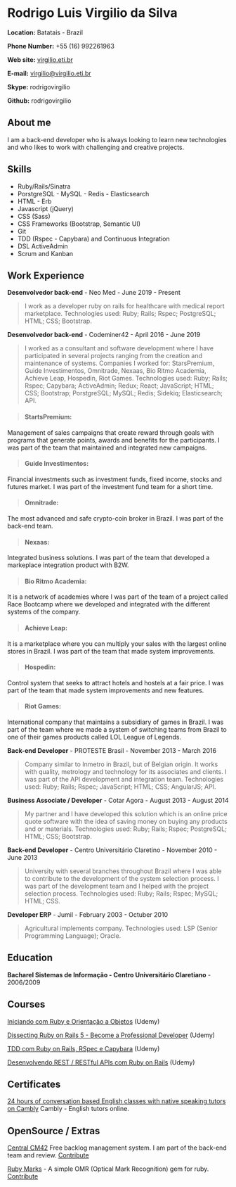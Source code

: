 # Rodrigo Luis Virgilio da Silva

**Location:** Batatais - Brazil

**Phone Number:** +55 (16) 992261963

**Web site:** [virgilio.eti.br](http://virgilio.eti.br)

**E-mail:** virgilio@virgilio.eti.br

**Skype:** rodrigovirgilio

**Github:** rodrigovirgilio

## About me
I am a back-end developer who is always looking to learn new technologies and who likes to work with challenging and creative projects.

## Skills

* Ruby/Rails/Sinatra
* PorstgreSQL - MySQL - Redis - Elasticsearch
* HTML - Erb
* Javascript (jQuery)
* CSS (Sass)
* CSS Frameworks (Bootstrap, Semantic UI)
* Git
* TDD (Rspec - Capybara) and Continuous Integration
* DSL ActiveAdmin
* Scrum and Kanban




## Work Experience

**Desenvolvedor back-end** - Neo Med - June 2019 - Present

> I work as a developer ruby on rails for healthcare with medical report marketplace. Technologies used: Ruby; Rails; Rspec; PostgreSQL; HTML; CSS; Bootstrap.


**Desenvolvedor back-end** - Codeminer42 - April 2016 - June 2019


> I worked as a consultant and software development where I have participated in several projects ranging from the creation and maintenance of systems.
Companies I worked for: StarsPremium, Guide Investimentos, Omnitrade, Nexaas, Bio Ritmo Academia, Achieve Leap, Hospedin, Riot Games.
Technologies used: Ruby; Rails; Rspec; Capybara; ActiveAdmin; Redux; React; JavaScript; HTML; CSS; Bootstrap; PorstgreSQL; MySQL; Redis; Sidekiq; Elasticsearch; API.

> #### StartsPremium: 
Management of sales campaigns that create reward through goals with programs that generate points, awards and benefits for the participants. I was part of the team that maintained and integrated new campaigns.

> #### Guide Investimentos: 
Financial investments such as investment funds, fixed income, stocks and futures market. I was part of the investment fund team for a short time.

> #### Omnitrade:
The most advanced and safe crypto-coin broker in Brazil. I was part of the back-end team.

> #### Nexaas: 
Integrated business solutions. I was part of the team that developed a markeplace integration product with B2W.

> #### Bio Ritmo Academia:
It is a network of academies where I was part of the team of a project called Race Bootcamp where we developed and integrated with the different systems of the company.

> #### Achieve Leap:
It is a marketplace where you can multiply your sales with the largest online stores in Brazil. I was part of the team that made system improvements.

> #### Hospedin:
Control system that seeks to attract hotels and hostels at a fair price. I was part of the team that made system improvements and new features.

> #### Riot Games:
International company that maintains a subsidiary of games in Brazil. I was part of the team where we made a system of switching teams from Brazil to one of their games products called LOL League of Legends.

**Back-end Developer** - PROTESTE Brasil - November 2013 - March 2016

> Company similar to Inmetro in Brazil, but of Belgian origin. It works with quality, metrology and technology for its associates and clients. I was part of the API development and integration team. Technologies used: Ruby; Rails; Rspec; JavaScript; HTML; CSS; AngularJS; API.

**Business Associate / Developer** - Cotar Agora - August 2013 - August 2014

> My partner and I have developed this solution which is an online price quote software with the idea of saving money on buying any products and or materials. Technologies used: Ruby; Rails; Rspec; PostgreSQL; HTML; CSS; Bootstrap.

**Back-end Developer** - Centro Universitário Claretino - November 2010 - June 2013

> University with several branches throughout Brazil where I was able to contribute to the development of the system selection process.
I was part of the development team and I helped with the project selection process. Technologies used: Ruby; Rails; Rspec; MySQL; HTML; CSS.

**Developer ERP** - Jumil - February 2003 - Octuber 2010

> Agricultural implements company. Technologies used: LSP (Senior Programming Language); Oracle.


## Education

**Bacharel Sistemas de Informação - Centro Universitário Claretiano** - 2006/2009

## Courses

[Iniciando com Ruby e Orientação a Objetos](https://www.udemy.com/poo-ruby) (Udemy)

[Dissecting Ruby on Rails 5 - Become a Professional Developer](https://www.udemy.com/professional-rails-5-development-course/) (Udemy)

[TDD com Ruby on Rails, RSpec e Capybara](https://www.udemy.com/rails-tdd) (Udemy)

[Desenvolvendo REST / RESTful APIs com Ruby on Rails](https://www.udemy.com/rubyonrails-api) (Udemy)

## Certificates

[24 hours of conversation based English classes with native speaking tutors on Cambly](https://rodrigovirgilio.github.io/certificates/cambly_certificate.pdf) Cambly - English tutors online.

## OpenSource / Extras

[Central CM42](http://www.centralcm42.com/) Free backlog management system. I am part of the back-end team and review. [Contribute](https://github.com/Codeminer42/cm42-central)

[Ruby Marks](https://en.wikipedia.org/wiki/Optical_mark_recognition) - A simple OMR (Optical Mark Recognition) gem for ruby. [Contribute](https://github.com/ruby-marks/ruby-marks)
